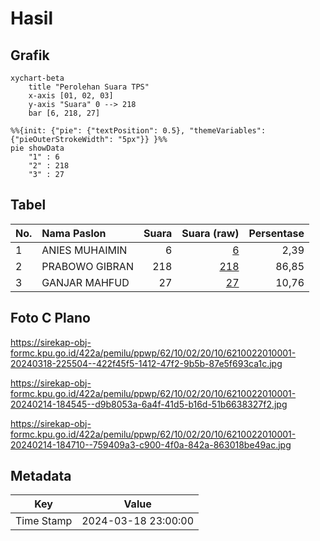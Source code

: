 # Hasil

## Grafik

```mermaid
xychart-beta
    title "Perolehan Suara TPS"
    x-axis [01, 02, 03]
    y-axis "Suara" 0 --> 218
    bar [6, 218, 27]
```

```mermaid
%%{init: {"pie": {"textPosition": 0.5}, "themeVariables": {"pieOuterStrokeWidth": "5px"}} }%%
pie showData
    "1" : 6
    "2" : 218
    "3" : 27
```

## Tabel

| No. | Nama Paslon    | Suara | Suara (raw) | Persentase |
|:--- |:-------------- | -----:| -----------:| ----------:|
| 1   | ANIES MUHAIMIN | 6     | [6][p-1]    | 2,39       |
| 2   | PRABOWO GIBRAN | 218   | [218][p-2]  | 86,85      |
| 3   | GANJAR MAHFUD  | 27    | [27][p-3]   | 10,76      |


[p-1]: https://github.com/gigit-pemilu/pemilu-2024-62-kalimantan-tengah/blob/main/pilpres/hitung-suara/sub/62-kalimantan-tengah/sub/10-gunung-mas/sub/02-kurun/sub/2010-tumbang-hakau/sub/001-tps/sub/paslon-1.txt
[p-2]: https://github.com/gigit-pemilu/pemilu-2024-62-kalimantan-tengah/blob/main/pilpres/hitung-suara/sub/62-kalimantan-tengah/sub/10-gunung-mas/sub/02-kurun/sub/2010-tumbang-hakau/sub/001-tps/sub/paslon-2.txt
[p-3]: https://github.com/gigit-pemilu/pemilu-2024-62-kalimantan-tengah/blob/main/pilpres/hitung-suara/sub/62-kalimantan-tengah/sub/10-gunung-mas/sub/02-kurun/sub/2010-tumbang-hakau/sub/001-tps/sub/paslon-3.txt

## Foto C Plano

https://sirekap-obj-formc.kpu.go.id/422a/pemilu/ppwp/62/10/02/20/10/6210022010001-20240318-225504--422f45f5-1412-47f2-9b5b-87e5f693ca1c.jpg

https://sirekap-obj-formc.kpu.go.id/422a/pemilu/ppwp/62/10/02/20/10/6210022010001-20240214-184545--d9b8053a-6a4f-41d5-b16d-51b6638327f2.jpg

https://sirekap-obj-formc.kpu.go.id/422a/pemilu/ppwp/62/10/02/20/10/6210022010001-20240214-184710--759409a3-c900-4f0a-842a-863018be49ac.jpg


## Metadata

| Key        | Value               |
| ---------- | ------------------- |
| Time Stamp | 2024-03-18 23:00:00 |



